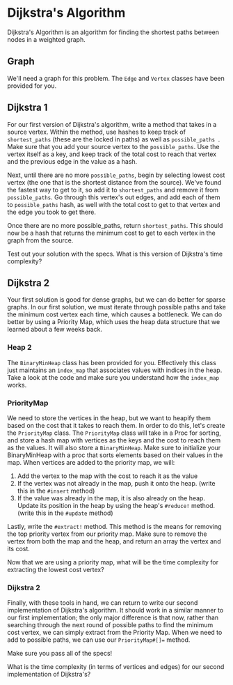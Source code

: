 # Dijkstra's Algorithm

Dijkstra's Algorithm is an algorithm for finding the shortest paths between nodes in a weighted graph.

## Graph

We'll need a graph for this problem. The `Edge` and `Vertex` classes have been provided for you.

## Dijkstra 1

For our first version of Dijkstra's algorithm, write a method that takes in a source vertex. Within the method, use hashes to keep track of `shortest_paths` (these are the locked in paths) as well as `possible_paths `. Make sure that you add your source vertex to the `possible_paths`. Use the vertex itself as a key, and keep track of the total cost to reach that vertex and the previous edge in the value as a hash.

Next, until there are no more `possible_paths`, begin by selecting lowest cost vertex (the one that is the shortest distance from the source). We've found the fastest way to get to it, so add it to `shortest_paths` and remove it from `possible_paths`. Go through this vertex's out edges, and add each of them to `possible_paths` hash, as well with the total cost to get to that vertex and the edge you took to get there.

Once there are no more possible_paths, return `shortest_paths`. This should now be a hash that returns the minimum cost to get to each vertex in the graph from the source.

Test out your solution with the specs. What is this version of Dijkstra's time complexity?

## Dijkstra 2

Your first solution is good for dense graphs, but we can do better for sparse graphs. In our first solution, we must iterate through possible paths and take the minimum cost vertex each time, which causes a bottleneck. We can do better by using a Priority Map, which uses the heap data structure that we learned about a few weeks back.

### Heap 2

The `BinaryMinHeap` class has been provided for you. Effectively this class just maintains an `index_map` that associates values with indices in the heap. Take a look at the code and make sure you understand how the `index_map` works.


### PriorityMap

We need to store the vertices in the heap, but we want to heapify them based on the cost that it takes to reach them. In order to do this, let's create the `PriorityMap` class. The `PriorityMap` class will take in a Proc for sorting, and store a hash map with vertices as the keys and the cost to reach them as the values. It will also store a `BinaryMinHeap`. Make sure to initialize your BinaryMinHeap with a proc that sorts elements based on their values in the map. When vertices are added to the priority map, we will:

1. Add the vertex to the map with the cost to reach it as the value
2. If the vertex was not already in the map, push it onto the heap. (write this in the `#insert` method)
3. If the value was already in the map, it is also already on the heap. Update its position in the heap by using the heap's `#reduce!` method. (write this in the `#update` method)

Lastly, write the `#extract!` method. This method is the means for removing the top priority vertex from our priority map. Make sure to remove the vertex from both the map and the heap, and return an array the vertex and its cost.

Now that we are using a priority map, what will be the time complexity for extracting the lowest cost vertex?

### Dijkstra 2

Finally, with these tools in hand, we can return to write our second implementation of Dijkstra's algorithm. It should work in a similar manner to our first implementation; the only major difference is that now, rather than searching through the next round of possible paths to find the minimum cost vertex, we can simply extract from the Priority Map. When we need to add to possible paths, we can use our `PriorityMap#[]=` method.

Make sure you pass all of the specs!

What is the time complexity (in terms of vertices and edges) for our second implementation of Dijkstra's?
